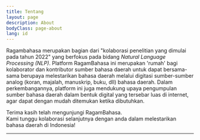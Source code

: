 ```yaml
---
title: Tentang
layout: page
description: About
bodyClass: page-about
lang: id
---
```


<!-- {GIK-Community} -->

Ragambahasa merupakan bagian dari "kolaborasi penelitian yang dimulai pada tahun 2022" yang berfokus pada bidang _Natural Language Processing (NLP)_. Platform RagamBahasa ini merupakan 'rumah' bagi kolaborator dan kontributor sumber bahasa daerah untuk dapat bersama-sama berupaya melestarikan bahasa daerah melalui digitasi sumber-sumber analog (koran, majalah, manuskrip, buku, dll) bahasa daerah. Dalam perkembangannya, platform ini juga mendukung upaya pengumpulan sumber bahasa daerah dalam bentuk digital yang tersebar luas di internet, agar dapat dengan mudah ditemukan ketika dibutuhkan.

Terima kasih telah mengunjungi RagamBahasa.  
Kami tunggu kolaborasi selanjutnya dengan anda dalam melestarikan bahasa daerah di Indonesia!


---